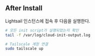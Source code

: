 ## After Install

Lightsail 인스턴스에 접속 후 다음을 실행한다.

```bash
# 모든 init script가 실행되었는지 확인
tail -f /var/log/cloud-init-output.log

# Tailscale 계정 연결
sudo tailscale up
```
